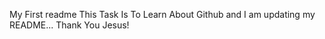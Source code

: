 My First readme 
This Task Is To Learn About Github and I am updating my README... Thank You Jesus!
